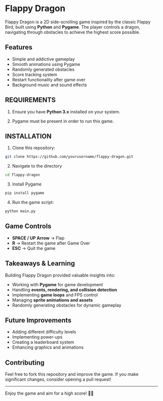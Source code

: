 # Flappy Dragon

Flappy Dragon is a 2D side-scrolling game inspired by the classic Flappy Bird, built using **Python** and **Pygame**. The player controls a dragon, navigating through obstacles to achieve the highest score possible.

## Features

- Simple and addictive gameplay
- Smooth animations using Pygame
- Randomly generated obstacles
- Score tracking system
- Restart functionality after game over
- Background music and sound effects

## REQUIREMENTS

1. Ensure you have **Python 3.x** installed on your system.

2. Pygame must be present in order to run this game.

## INSTALLATION

1. Clone this repository:

```bash
git clone https://github.com/yourusername/flappy-dragon.git
```

2. Navigate to the directory
```bash
cd flappy-dragon
```

3. Install Pygame

```bash
pip install pygame
```

4. Run the game script:

```bash
python main.py
```

## Game Controls

- **SPACE / UP Arrow** → Flap
- **R** → Restart the game after Game Over
- **ESC** → Quit the game

## Takeaways & Learning

Building Flappy Dragon provided valuable insights into:

- Working with **Pygame** for game development
- Handling **events, rendering, and collision detection**
- Implementing **game loops** and FPS control
- Managing **sprite animations and assets**
- Randomly generating obstacles for dynamic gameplay

## Future Improvements

- Adding different difficulty levels
- Implementing power-ups
- Creating a leaderboard system
- Enhancing graphics and animations

## Contributing

Feel free to fork this repository and improve the game. If you make significant changes, consider opening a pull request!

---

Enjoy the game and aim for a high score! 🐉🔥
